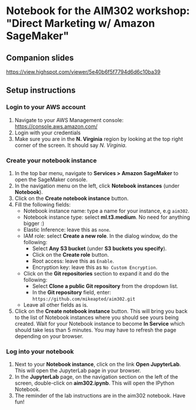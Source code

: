 # Notebook for the AIM302 workshop: "Direct Marketing w/ Amazon SageMaker"

## Companion slides

https://view.highspot.com/viewer/5e40b6f5f7794d6d6c10ba39

## Setup instructions

### Login to your AWS account

1. Navigate to your AWS Management console: https://console.aws.amazon.com/
1. Login with your credentials
1. Make sure you are in the **N. Virginia** region by looking at the top right corner of the screen. It should say _N. Virginia_.

### Create your notebook instance

1. In the top bar menu, navigate to **Services > Amazon SageMaker** to open the SageMaker console.
1. In the navigation menu on the left, click **Notebook instances** (under **Notebook**).
1. Click on the **Create notebook instance** button.
1. Fill the following fields:
   * Notebook instance name: type a name for your instance, e.g `aim302`.
   * Notebook instance type: select **ml.t3.medium**. No need for anything bigger :)
   * Elastic Inference: leave this as `none`.
   * IAM role: select **Create a new role**. In the dialog window, do the following:
     * Select **Any S3 bucket** (under **S3 buckets you specify**).
     * Click on the **Create role** button.
     * Root access: leave this as `Enable`.
     * Encryption key: leave this as `No Custom Encryption`.
   * Click on the **Git repositories** section to expand it and do the following:
     * Select **Clone a public Git repository** from the dropdown list.
     * In the **Git repository** field, enter: `https://github.com/mikeapted/aim302.git`
   * Leave all other fields as is.
1. Click on the **Create notebook instance** button. This will bring you back to the list of Notebook instances where you should see yours being created. Wait for your Notebook instance to become **In Service** which should take less than 5 minutes. You may have to refresh the page depending on your browser.

### Log into your notebook

1. Next to your **Notebook instance**, click on the link **Open JupyterLab**. This will open the JupyterLab page in your browser.
1. In the **JupyterLab** page, on the navigation section on the left of the screen, double-click on **aim302.ipynb**. This will open the IPython Notebook.
1. The reminder of the lab instructions are in the aim302 notebook. Have fun!
